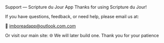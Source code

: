 Support — Scripture du Jour App
Thanks for using Scripture du Jour!

If you have questions, feedback, or need help, please email us at:

📧 imboreadapp@outlook.com.com

Or visit our main site:
🌐 We will later build one. Thank you for your patience
